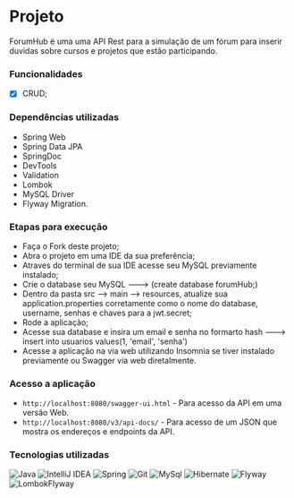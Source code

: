 # Projeto 
ForumHub é uma uma API Rest para a simulação de um fórum para inserir duvidas sobre cursos e projetos que estão participando.

### Funcionalidades

- [x] CRUD;

### Dependências utilizadas

* Spring Web
* Spring Data JPA
* SpringDoc
* DevTools
* Validation
* Lombok
* MySQL Driver
* Flyway Migration.

### Etapas para execução

* Faça o Fork deste projeto;
* Abra o projeto em uma IDE da sua preferência;
* Atraves do terminal de sua IDE acesse seu MySQL previamente instalado;
* Crie o database seu MySQL ---> (create database forumHub;)
* Dentro da pasta src --> main --> resources, atualize sua application.properties corretamente como o nome do database, username, senhas e chaves para a jwt.secret;
* Rode a aplicação;
* Acesse sua database e insira um email e senha no formarto hash ---> insert into usuarios values(1, 'email', 'senha')
* Acesse a aplicação na via web utilizando Insomnia se tiver instalado previamente ou Swagger via web diretalmente.

### Acesso a aplicação

* `http://localhost:8080/swagger-ui.html` - Para acesso da API em uma versão Web.
* `http://localhost:8080/v3/api-docs/` - Para acesso de um JSON que mostra os endereços e endpoints da API.

### Tecnologias utilizadas

![Java](https://img.shields.io/badge/java-%23ED8B00.svg?style=for-the-badge&logo=openjdk&logoColor=white)
![IntelliJ IDEA](https://img.shields.io/badge/IntelliJIDEA-000000.svg?style=for-the-badge&logo=intellij-idea&logoColor=white)
![Spring](https://img.shields.io/badge/spring-%236DB33F.svg?style=for-the-badge&logo=spring&logoColor=white)
![Git](https://img.shields.io/badge/git-%23F05033.svg?style=for-the-badge&logo=git&logoColor=white)
![MySql](https://img.shields.io/badge/mysql-%230040FF.svg?style=for-the-badge&logo=mysql&logoColor=white)
![Hibernate](https://img.shields.io/badge/hibernate-%23999999.svg?style=for-the-badge&logo=hibernate&logoColor=white)
![Flyway](https://img.shields.io/badge/flyway-%23FF0000.svg?style=for-the-badge&logo=flyway&logoColor=white)
![LombokFlyway](https://img.shields.io/badge/lombok-%23DC143C.svg?style=for-the-badge&logo=lombok&logoColor=white)
